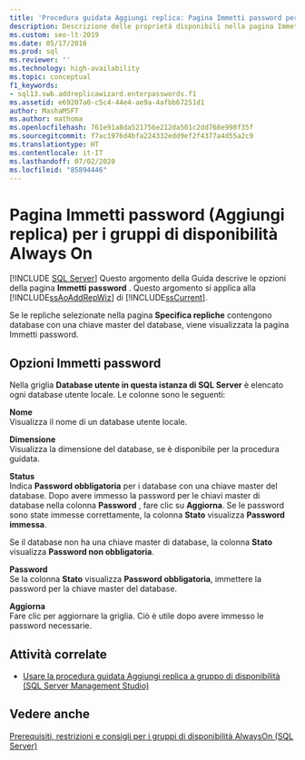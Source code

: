 ```yaml
---
title: 'Procedura guidata Aggiungi replica: Pagina Immetti password per i gruppi di disponibilità'
description: Descrizione delle proprietà disponibili nella pagina Immetti password della procedura guidata Aggiungi replica di SQL Server Management Studio.
ms.custom: seo-lt-2019
ms.date: 05/17/2016
ms.prod: sql
ms.reviewer: ''
ms.technology: high-availability
ms.topic: conceptual
f1_keywords:
- sql13.swb.addreplicawizard.enterpasswords.f1
ms.assetid: e69207a0-c5c4-44e4-ae9a-4afbb67251d1
author: MashaMSFT
ms.author: mathoma
ms.openlocfilehash: 761e91a8da521756e212da501c2dd768e998f35f
ms.sourcegitcommit: f7ac1976d4bfa224332edd9ef2f4377a4d55a2c9
ms.translationtype: HT
ms.contentlocale: it-IT
ms.lasthandoff: 07/02/2020
ms.locfileid: "85894446"
---
```

# <a name="enter-passwords-page-add-replica-wizard-for-always-on-availability-groups"></a>Pagina Immetti password (Aggiungi replica) per i gruppi di disponibilità Always On
[!INCLUDE [SQL Server](../../../includes/applies-to-version/sqlserver.md)]
  Questo argomento della Guida descrive le opzioni della pagina **Immetti password** . Questo argomento si applica alla [!INCLUDE[ssAoAddRepWiz](../../../includes/ssaoaddrepwiz-md.md)] di [!INCLUDE[ssCurrent](../../../includes/sscurrent-md.md)].  
  
 Se le repliche selezionate nella pagina **Specifica repliche** contengono database con una chiave master del database, viene visualizzata la pagina Immetti password.  
  
## <a name="enter-passwords-options"></a>Opzioni Immetti password  
 Nella griglia **Database utente in questa istanza di SQL Server** è elencato ogni database utente locale. Le colonne sono le seguenti:  
  
 **Nome**  
 Visualizza il nome di un database utente locale.  
  
 **Dimensione**  
 Visualizza la dimensione del database, se è disponibile per la procedura guidata.  
  
 **Status**  
 Indica **Password obbligatoria** per i database con una chiave master del database. Dopo avere immesso la password per le chiavi master di database nella colonna **Password** , fare clic su **Aggiorna**. Se le password sono state immesse correttamente, la colonna **Stato** visualizza **Password immessa**.  
  
 Se il database non ha una chiave master di database, la colonna **Stato** visualizza **Password non obbligatoria**.  
  
 **Password**  
 Se la colonna **Stato** visualizza **Password obbligatoria**, immettere la password per la chiave master del database.  
  
 **Aggiorna**  
 Fare clic per aggiornare la griglia. Ciò è utile dopo avere immesso le password necessarie.  
  
## <a name="related-tasks"></a>Attività correlate  
  
-   [Usare la procedura guidata Aggiungi replica a gruppo di disponibilità &#40;SQL Server Management Studio&#41;](../../../database-engine/availability-groups/windows/use-the-add-replica-to-availability-group-wizard-sql-server-management-studio.md)  
  
## <a name="see-also"></a>Vedere anche  
 [Prerequisiti, restrizioni e consigli per i gruppi di disponibilità AlwaysOn &#40;SQL Server&#41;](../../../database-engine/availability-groups/windows/prereqs-restrictions-recommendations-always-on-availability.md)  
  
  
